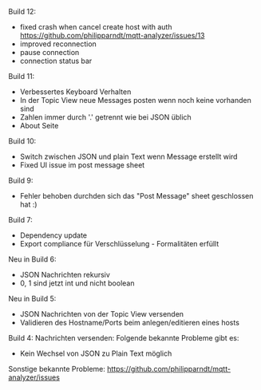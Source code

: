 Build 12:
- fixed crash when cancel create host with auth
https://github.com/philipparndt/mqtt-analyzer/issues/13
- improved reconnection
- pause connection
- connection status bar

Build 11:
- Verbessertes Keyboard Verhalten
- In der Topic View neue Messages posten wenn noch keine vorhanden sind
- Zahlen immer durch '.' getrennt wie bei JSON üblich
- About Seite

Build 10:
- Switch zwischen JSON und plain Text wenn Message erstellt wird
- Fixed UI issue im post message sheet

Build 9:
- Fehler behoben durchden sich das "Post Message" sheet geschlossen hat :)

Build 7:
- Dependency update
- Export compliance für Verschlüsselung - Formalitäten erfüllt

Neu in Build 6:
- JSON Nachrichten rekursiv
- 0, 1 sind jetzt int und nicht boolean

Neu in Build 5:
- JSON Nachrichten von der Topic View versenden
- Validieren des Hostname/Ports beim anlegen/editieren eines hosts

Build 4:
Nachrichten versenden:
Folgende bekannte Probleme gibt es:
- Kein Wechsel von JSON zu Plain Text möglich

Sonstige bekannte Probleme:
https://github.com/philipparndt/mqtt-analyzer/issues
